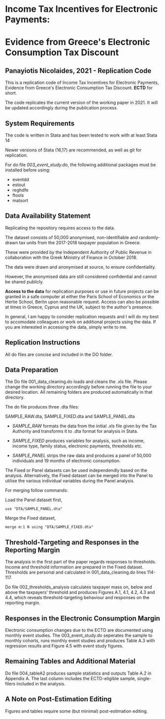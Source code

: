 # Income Tax Incentives for Electronic Payments:
# Evidence from Greece's Electronic Consumption Tax Discount

## Panayiotis Nicolaides, 2021 - Replication Code

This is a replication code of Income Tax Incentives for Electronic Payments,
Evidence from Greece's Electronic Consumption Tax Discount. **ECTD** for short.

The code replicates the current version of the working paper in 2021. It will be
updated accordingly during the publication process.


## System Requirements

The code is written in Stata and has been tested to work with at least Stata 14

Newer versions of Stata (16,17) are recommended, as well as git for replication.

For do file *003_event_study.do*, the following additional packages must be
installed before using:

* eventdd
* estout
* reghdfe
* ftools
* matsort


## Data Availability Statement

Replicating the repository requires access to the data.

The dataset consists of 50,000 anonymised, non-identifiable and randomly-drawn
tax units from the 2017-2018 taxpayer population in Greece.

These were provided by the Independent Authority of Public Revenue in
collaboration with the Greek Ministry of Finance in October 2018.

The data were drawn and anonymised at source, to ensure confidentiality.

However, the anonymised data are still considered confidential and cannot be
shared publicly.

**Access to the data** for replication purposes or use in future projects can be
granted in a safe computer at either the Paris School of Economics or the Hertie
School, Berlin upon reasonable request. Access can also be possible at times in
Greece, Cyprus and the UK, subject to the author's presence.

In general, I am happy to consider replication requests and I will do my best to
accomodate colleagues or work on additional projects using the data. If you are
interested in accessing the data, simply write to me.

## Replication Instructions

All do files are concise and included in the DO folder.

## Data Preparation

The Do file 001_data_cleaning.do loads and cleans the .xls file. Please change
the working directory accordingly before running the file to your desired
location. All remaining folders are produced automatically in that directory.

The do file produces three .dta files:

SAMPLE_RAW.dta, SAMPLE_FIXED.dta and SAMPLE_PANEL.dta

* _SAMPLE_RAW_ formats the data from the initial .xls file given by the Tax
Authority and transforms it to .dta format for analysis in Stata.

* _SAMPLE_FIXED_ produces variables for analysis, such as income, income type,
family status, electronic payments, thresholds etc.

* _SAMPLE_PANEL_ strips the raw data and produces a panel of 50,000 individuals
and 19 months of electronic consumption.

The Fixed or Panel datasets can be used independendly based on the analysis.
Alternatively, the Fixed dataset can be merged into the Panel to utilise the
various individual variables during the Panel analysis.

For merging follow commands:

Load the Panel dataset first,

    use "DTA/SAMPLE_PANEL.dta"

Merge the Fixed dataset,

    merge m:1 N using "DTA/SAMPLE_FIXED.dta"


## Threshold-Targeting and Responses in the Reporting Margin

The analysis in the first part of the paper regards responses to thresholds.
Income and threshold information are prepared in the Fixed dataset.
Thresholds are personal and calculated in 001_data_cleaning.do lines 114-117.

Do file 002_thresholds_analysis calculates taxpayer mass on, below and above
the taxpayers' threshold and produces Figures A.1, 4.1, 4.2, 4.3 and 4.4, which
reveals threshold-targeting behaviour and responses on the reporting margin.

## Responses in the Electronic Consumption Margin

Electronic consumption changes due to the ECTD are documented using monthly
event studies. The 003_event_study.do seperates the sample to monthly cohorts,
runs monthly event studies and produces Table A.3 with regression results and
Figure 4.5 with event study figures.

## Remaining Tables and Additional Material

Do file 004_tableA2 produces sample statistics and outputs Table A.2 in
Appendix A. The last column includes the ECTD-eligible sample, single-filers
included in the analysis.

## A Note on Post-Estimation Editing

Figures and tables require some (but minimal) post-estimation editing.
